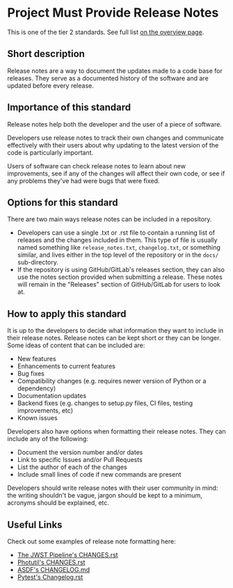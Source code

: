 # Project Must Provide Release Notes

This is one of the tier 2 standards. See full list [on the overview page](README.md).

## Short description

Release notes are a way to document the updates made to a code base for releases. They serve as a documented history of the software and are updated before every release.

## Importance of this standard

Release notes help both the developer and the user of a piece of software. 

Developers use release notes to track their own changes and communicate effectively with their users about why updating to the latest version of the code is particularly important.

Users of software can check release notes to learn about new improvements, see if any of the changes will affect their own code, or see if any problems they've had were bugs that were fixed. 

## Options for this standard

There are two main ways release notes can be included in a repository. 

- Developers can use a single .txt or .rst file to contain a running list of releases and the changes included in them. This type of file is usually named something like ``release_notes.txt``, ``changelog.txt``, or something similar, and lives either in the top level of the repository or in the ``docs/`` sub-directory. 
- If the repository is using GitHub/GitLab's releases section, they can also use the notes section provided when submitting a release. These notes will remain in the "Releases" section of GitHub/GitLab for users to look at.

## How to apply this standard

It is up to the developers to decide what information they want to include in their release notes. Release notes can be kept short or they can be longer. Some ideas of content that can be included are:
- New features
- Enhancements to current features
- Bug fixes
- Compatibility changes (e.g. requires newer version of Python or a dependency)
- Documentation updates
- Backend fixes (e.g. changes to setup.py files, CI files, testing improvements, etc)
- Known issues

Developers also have options when formatting their release notes. They can include any of the following:
- Document the version number and/or dates
- Link to specific Issues and/or Pull Requests
- List the author of each of the changes
- Include small lines of code if new commands are present

Developers should write release notes with their user community in mind: the writing shouldn't be vague, jargon should be kept to a minimum, acronyms should be explained, etc.

## Useful Links

Check out some examples of release note formatting here:
- [The JWST Pipeline's CHANGES.rst](https://github.com/spacetelescope/jwst/blob/master/CHANGES.rst) 
- [Photutil's CHANGES.rst](https://github.com/astropy/photutils/blob/master/CHANGES.rst)
- [ASDF's CHANGELOG.md](https://github.com/asdf-vm/asdf/blob/master/CHANGELOG.md)
- [Pytest's Changelog.rst](https://github.com/pytest-dev/pytest/blob/master/doc/en/changelog.rst)

